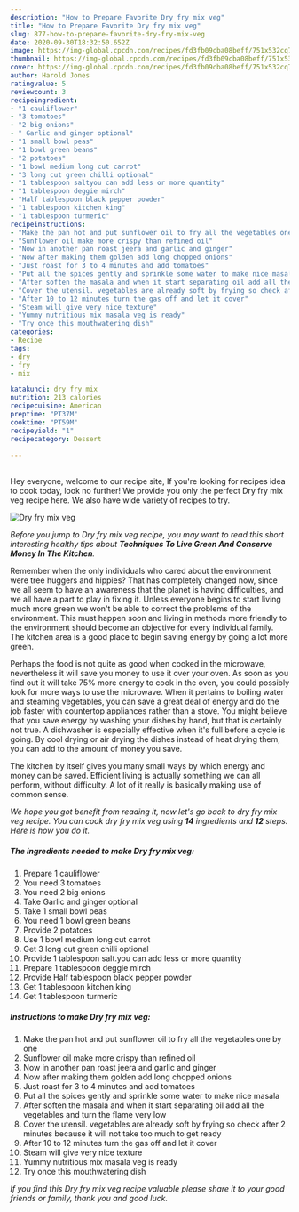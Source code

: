 ```yaml
---
description: "How to Prepare Favorite Dry fry mix veg"
title: "How to Prepare Favorite Dry fry mix veg"
slug: 877-how-to-prepare-favorite-dry-fry-mix-veg
date: 2020-09-30T18:32:50.652Z
image: https://img-global.cpcdn.com/recipes/fd3fb09cba08beff/751x532cq70/dry-fry-mix-veg-recipe-main-photo.jpg
thumbnail: https://img-global.cpcdn.com/recipes/fd3fb09cba08beff/751x532cq70/dry-fry-mix-veg-recipe-main-photo.jpg
cover: https://img-global.cpcdn.com/recipes/fd3fb09cba08beff/751x532cq70/dry-fry-mix-veg-recipe-main-photo.jpg
author: Harold Jones
ratingvalue: 5
reviewcount: 3
recipeingredient:
- "1 cauliflower"
- "3 tomatoes"
- "2 big onions"
- " Garlic and ginger optional"
- "1 small bowl peas"
- "1 bowl green beans"
- "2 potatoes"
- "1 bowl medium long cut carrot"
- "3 long cut green chilli optional"
- "1 tablespoon saltyou can add less or more quantity"
- "1 tablespoon deggie mirch"
- "Half tablespoon black pepper powder"
- "1 tablespoon kitchen king"
- "1 tablespoon turmeric"
recipeinstructions:
- "Make the pan hot and put sunflower oil to fry all the vegetables one by one"
- "Sunflower oil make more crispy than refined oil"
- "Now in another pan roast jeera and garlic and ginger"
- "Now after making them golden add long chopped onions"
- "Just roast for 3 to 4 minutes and add tomatoes"
- "Put all the spices gently and sprinkle some water to make nice masala"
- "After soften the masala and when it start separating oil add all the vegetables and turn the flame very low"
- "Cover the utensil. vegetables are already soft by frying so check after 2 minutes because it will not take too much to get ready"
- "After 10 to 12 minutes turn the gas off and let it cover"
- "Steam will give very nice texture"
- "Yummy nutritious mix masala veg is ready"
- "Try once this mouthwatering dish"
categories:
- Recipe
tags:
- dry
- fry
- mix

katakunci: dry fry mix 
nutrition: 213 calories
recipecuisine: American
preptime: "PT37M"
cooktime: "PT59M"
recipeyield: "1"
recipecategory: Dessert

---
```

<br>
Hey everyone, welcome to our recipe site, If you're looking for recipes idea to cook today, look no further! We provide you only the perfect Dry fry mix veg recipe here. We also have wide variety of recipes to try.
<br>


![Dry fry mix veg](https://img-global.cpcdn.com/recipes/fd3fb09cba08beff/751x532cq70/dry-fry-mix-veg-recipe-main-photo.jpg)

<i>Before you jump to Dry fry mix veg recipe, you may want to read this short interesting healthy tips about 
<strong>Techniques To Live Green And Conserve Money In The Kitchen</strong>.</i>
</br>

Remember when the only individuals who cared about the environment were tree huggers and hippies? That has completely changed now, since we all seem to have an awareness that the planet is having difficulties, and we all have a part to play in fixing it. Unless everyone begins to start living much more green we won't be able to correct the problems of the environment. This must happen soon and living in methods more friendly to the environment should become an objective for every individual family. The kitchen area is a good place to begin saving energy by going a lot more green.

Perhaps the food is not quite as good when cooked in the microwave, nevertheless it will save you money to use it over your oven. As soon as you find out it will take 75% more energy to cook in the oven, you could possibly look for more ways to use the microwave. When it pertains to boiling water and steaming vegetables, you can save a great deal of energy and do the job faster with countertop appliances rather than a stove. You might believe that you save energy by washing your dishes by hand, but that is certainly not true. A dishwasher is especially effective when it's full before a cycle is going. By cool drying or air drying the dishes instead of heat drying them, you can add to the amount of money you save.

The kitchen by itself gives you many small ways by which energy and money can be saved. Efficient living is actually something we can all perform, without difficulty. A lot of it really is basically making use of common sense.


<i>We hope you got benefit from reading it, now let's go back to dry fry mix veg recipe. You can cook dry fry mix veg using <strong>14</strong> ingredients and <strong>12</strong> steps. Here is how you do it.
</i>

##### The ingredients needed to make Dry fry mix veg:

1. Prepare 1 cauliflower
1. You need 3 tomatoes
1. You need 2 big onions
1. Take  Garlic and ginger optional
1. Take 1 small bowl peas
1. You need 1 bowl green beans
1. Provide 2 potatoes
1. Use 1 bowl medium long cut carrot
1. Get 3 long cut green chilli optional
1. Provide 1 tablespoon salt.you can add less or more quantity
1. Prepare 1 tablespoon deggie mirch
1. Provide Half tablespoon black pepper powder
1. Get 1 tablespoon kitchen king
1. Get 1 tablespoon turmeric


##### Instructions to make Dry fry mix veg:

1. Make the pan hot and put sunflower oil to fry all the vegetables one by one
1. Sunflower oil make more crispy than refined oil
1. Now in another pan roast jeera and garlic and ginger
1. Now after making them golden add long chopped onions
1. Just roast for 3 to 4 minutes and add tomatoes
1. Put all the spices gently and sprinkle some water to make nice masala
1. After soften the masala and when it start separating oil add all the vegetables and turn the flame very low
1. Cover the utensil. vegetables are already soft by frying so check after 2 minutes because it will not take too much to get ready
1. After 10 to 12 minutes turn the gas off and let it cover
1. Steam will give very nice texture
1. Yummy nutritious mix masala veg is ready
1. Try once this mouthwatering dish


<i>If you find this Dry fry mix veg recipe valuable please share it to your good friends or family, thank you and good luck.</i>
